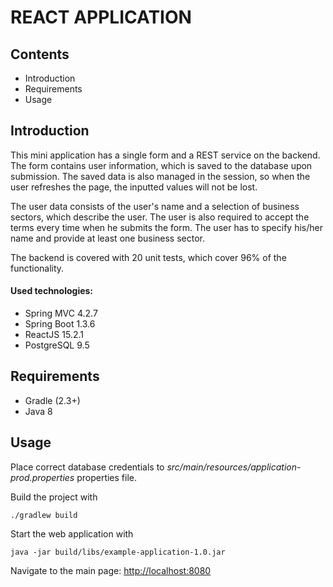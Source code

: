 REACT APPLICATION
=================

Contents
---------------------

 * Introduction
 * Requirements
 * Usage

Introduction
------------

This mini application has a single form and a REST service on the backend.
The form contains user information, which is saved to the database upon
submission. The saved data is also managed in the session, so when the user
refreshes the page, the inputted values will not be lost.

The user data consists of the user's name and a selection of business sectors,
which describe the user. The user is also required to accept the terms every time
when he submits the form. The user has to specify his/her name and provide at least
one business sector.

The backend is covered with 20 unit tests, which cover 96% of the functionality.

#### Used technologies:

* Spring MVC 4.2.7
* Spring Boot 1.3.6
* ReactJS 15.2.1
* PostgreSQL 9.5

Requirements
------------

 * Gradle (2.3+)
 * Java 8

Usage
-----
Place correct database credentials to *src/main/resources/application-prod.properties* properties file.

Build the project with
```
./gradlew build
```

Start the web application with
```
java -jar build/libs/example-application-1.0.jar
```

Navigate to the main page: [http://localhost:8080](http://localhost:8080)